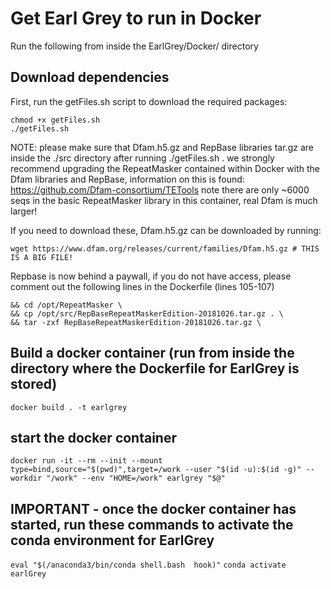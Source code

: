 # Get Earl Grey to run in Docker

Run the following from inside the EarlGrey/Docker/ directory

## Download dependencies

First, run the getFiles.sh script to download the required packages:

```
chmod +x getFiles.sh
./getFiles.sh
```

NOTE: please make sure that Dfam.h5.gz and RepBase libraries tar.gz are inside the ./src directory after running ./getFiles.sh . 
we strongly recommend upgrading the RepeatMasker contained within Docker with the Dfam libraries and RepBase, information on this is found: https://github.com/Dfam-consortium/TETools
note there are only ~6000 seqs in the basic RepeatMasker library in this container, real Dfam is much larger!

If you need to download these,
Dfam.h5.gz can be downloaded by running:

```wget https://www.dfam.org/releases/current/families/Dfam.h5.gz # THIS IS A BIG FILE!```

Repbase is now behind a paywall, if you do not have access, please comment out the following lines in the Dockerfile (lines 105-107)
```
&& cd /opt/RepeatMasker \
&& cp /opt/src/RepBaseRepeatMaskerEdition-20181026.tar.gz . \
&& tar -zxf RepBaseRepeatMaskerEdition-20181026.tar.gz \
```

## Build a docker container (run from inside the directory where the Dockerfile for EarlGrey is stored)
```docker build . -t earlgrey```

## start the docker container

```docker run -it --rm --init --mount type=bind,source="$(pwd)",target=/work --user "$(id -u):$(id -g)" --workdir "/work" --env "HOME=/work" earlgrey "$@"```

## IMPORTANT - once the docker container has started, run these commands to activate the conda environment for EarlGrey

```eval "$(/anaconda3/bin/conda shell.bash  hook)"```
```conda activate earlGrey```

